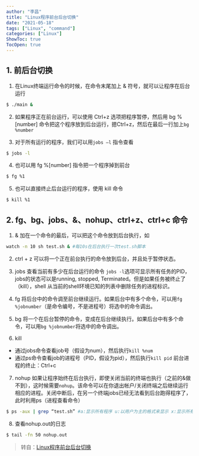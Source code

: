 ```yaml
---
author: "李昌"
title: "Linux程序前台后台切换"
date: "2021-05-18"
tags: ["Linux", "command"]
categories: ["Linux"]
ShowToc: true
TocOpen: true
---
```


## 1. 前后台切换
1. 在Linux终端运行命令的时候，在命令末尾加上 & 符号，就可以让程序在后台运行
```bash
$ ./main &
```
2. 如果程序正在前台运行，可以使用 Ctrl+z 选项把程序暂停，然后用 bg %[number] 命令把这个程序放到后台运行，摁Ctrl+z，然后在最后一行加上`bg %number`

3. 对于所有运行的程序，我们可以用`jobs –l` 指令查看
```bash
$ jobs -l
```

4. 也可以用 fg %[number] 指令把一个程序掉到前台

```bash 
$ fg %1
```

5. 也可以直接终止后台运行的程序，使用 kill 命令
```bash
$ kill %1
```

## 2. fg、bg、jobs、&、nohup、ctrl+z、ctrl+c 命令

1. &
加在一个命令的最后，可以把这个命令放到后台执行，如
```bash
watch -n 10 sh test.sh & #每10s在后台执行一次test.sh脚本
```
2. ctrl + z
可以将一个正在前台执行的命令放到后台，并且处于暂停状态。

3. jobs
查看当前有多少在后台运行的命令
`jobs -l`选项可显示所有任务的PID，jobs的状态可以是running, stopped, Terminated。但是如果任务被终止了（kill），shell 从当前的shell环境已知的列表中删除任务的进程标识。

4. fg
将后台中的命令调至前台继续运行。如果后台中有多个命令，可以用`fg %jobnumber`（是命令编号，不是进程号）将选中的命令调出。

5. bg
将一个在后台暂停的命令，变成在后台继续执行。如果后台中有多个命令，可以用`bg %jobnumber`将选中的命令调出。

6. kill
- 通过jobs命令查看job号（假设为num），然后执行`kill %num`
- 通过ps命令查看job的进程号（PID，假设为pid），然后执行`kill pid`
前台进程的终止：Ctrl+c

7. nohup
如果让程序始终在后台执行，即使关闭当前的终端也执行（之前的&做不到），这时候需要`nohup`。该命令可以在你退出帐户/关闭终端之后继续运行相应的进程。关闭中断后，在另一个终端jobs已经无法看到后台跑得程序了，此时利用ps（进程查看命令）
```bash
$ ps -aux | grep “test.sh” #a:显示所有程序 u:以用户为主的格式来显示 x:显示所有程序，不以终端机来区分
```

8. 查看nohup.out的日志
```bash
$ tail -fn 50 nohup.out
```

> 转自：[Linux程序前台后台切换](https://www.cnblogs.com/geogre123/p/10643152.html)